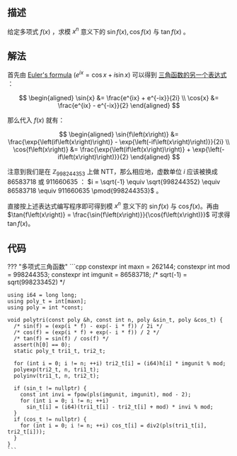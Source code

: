## 描述

给定多项式 $f\left(x\right)$ ，求模 $x^{n}$ 意义下的 $\sin{f\left(x\right)}, \cos{f\left(x\right)}$ 与 $\tan{f\left(x\right)}$ 。

## 解法

首先由 [Euler's formula](https://en.wikipedia.org/wiki/Euler's_formula)  $\left(e^{ix} = \cos{x} + i\sin{x}\right)$ 可以得到 [三角函数的另一个表达式](https://en.wikipedia.org/wiki/Trigonometric_functions#Relationship_to_exponential_function_and_complex_numbers) ：

$$
\begin{aligned}
	\sin{x} &= \frac{e^{ix} + e^{-ix}}{2i} \\
	\cos{x} &= \frac{e^{ix} - e^{-ix}}{2}
\end{aligned}
$$

那么代入 $f\left(x\right)$ 就有：

$$
\begin{aligned}
	\sin{f\left(x\right)} &= \frac{\exp{\left(if\left(x\right)\right)} - \exp{\left(-if\left(x\right)\right)}}{2i} \\
	\cos{f\left(x\right)} &= \frac{\exp{\left(if\left(x\right)\right)} + \exp{\left(-if\left(x\right)\right)}}{2}
\end{aligned}
$$

注意到我们是在 $\mathbb{Z}_{998244353}$ 上做 NTT，那么相应地，虚数单位 $i$ 应该被换成 $86583718$ 或 $911660635$ ： $i = \sqrt{-1} \equiv \sqrt{998244352} \equiv 86583718 \equiv 911660635 \pmod{998244353}$ 。

直接按上述表达式编写程序即可得到模 $x^{n}$ 意义下的 $\sin{f\left(x\right)}$ 与 $\cos{f\left(x\right)}$。再由 $\tan{f\left(x\right)} = \frac{\sin{f\left(x\right)}}{\cos{f\left(x\right)}}$ 可求得 $\tan{f\left(x\right)}$。

## 代码

??? "多项式三角函数"
    ```cpp
    constexpr int maxn = 262144;
    constexpr int mod = 998244353;
    constexpr int imgunit = 86583718; /* sqrt(-1) = sqrt(998233452) */
    
    using i64 = long long;
    using poly_t = int[maxn];
    using poly = int *const;
    
    void polytri(const poly &h, const int n, poly &sin_t, poly &cos_t) {
      /* sin(f) = (exp(i * f) - exp(- i * f)) / 2i */
      /* cos(f) = (exp(i * f) + exp(- i * f)) / 2 */
      /* tan(f) = sin(f) / cos(f) */
      assert(h[0] == 0);
      static poly_t tri1_t, tri2_t;
    
      for (int i = 0; i != n; ++i) tri2_t[i] = (i64)h[i] * imgunit % mod;
      polyexp(tri2_t, n, tri1_t);
      polyinv(tri1_t, n, tri2_t);
    
      if (sin_t != nullptr) {
        const int invi = fpow(pls(imgunit, imgunit), mod - 2);
        for (int i = 0; i != n; ++i)
          sin_t[i] = (i64)(tri1_t[i] - tri2_t[i] + mod) * invi % mod;
      }
      if (cos_t != nullptr) {
        for (int i = 0; i != n; ++i) cos_t[i] = div2(pls(tri1_t[i], tri2_t[i]));
      }
    }
    ```
